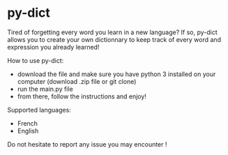 # py-dict
Tired of forgetting every word you learn in a new language? If so, py-dict allows you to create your own dictionnary to keep track of every word and expression you already learned!

How to use py-dict:
- download the file and make sure you have python 3 installed on your computer (download .zip file or git clone)
- run the main.py file
- from there, follow the instructions and enjoy!

Supported languages:
- French
- English


Do not hesitate to report any issue you may encounter ! 
